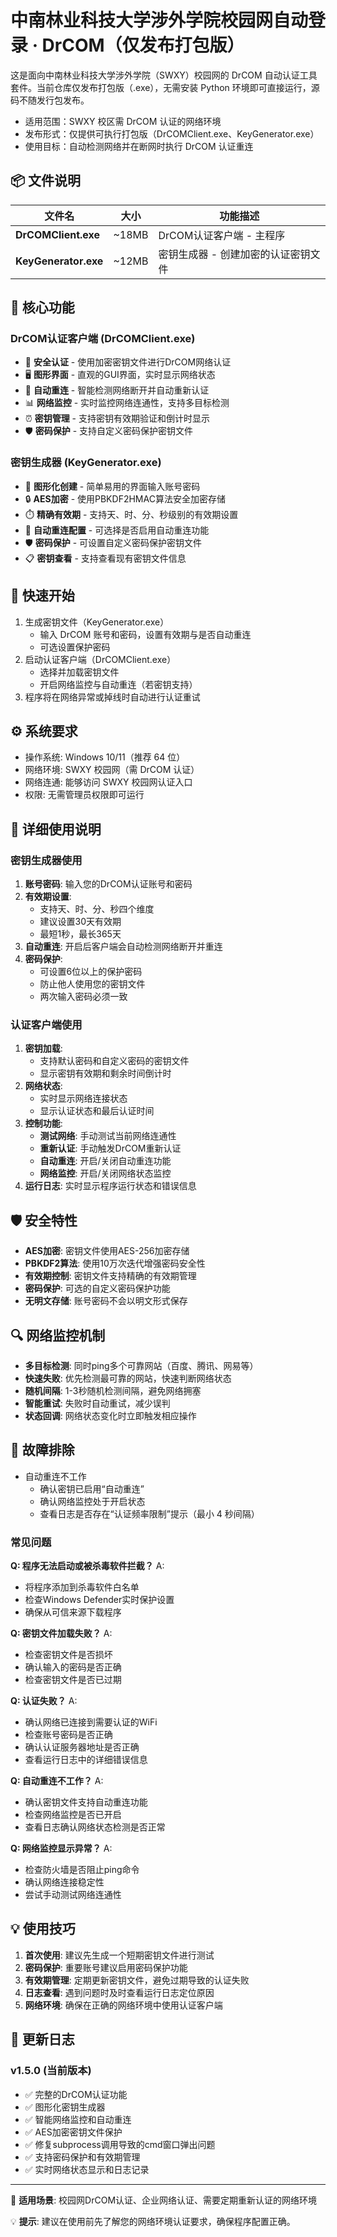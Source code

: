 # 中南林业科技大学涉外学院校园网自动登录 · DrCOM（仅发布打包版）

这是面向中南林业科技大学涉外学院（SWXY）校园网的 DrCOM 自动认证工具套件。当前仓库仅发布打包版（.exe），无需安装 Python 环境即可直接运行，源码不随发行包发布。

- 适用范围：SWXY 校区需 DrCOM 认证的网络环境
- 发布形式：仅提供可执行打包版（DrCOMClient.exe、KeyGenerator.exe）
- 使用目标：自动检测网络并在断网时执行 DrCOM 认证重连

## 📦 文件说明

| 文件名 | 大小 | 功能描述 |
|--------|------|----------|
| **DrCOMClient.exe** | ~18MB | DrCOM认证客户端 - 主程序 |
| **KeyGenerator.exe** | ~12MB | 密钥生成器 - 创建加密的认证密钥文件 |

## 🌟 核心功能

### DrCOM认证客户端 (DrCOMClient.exe)
- 🔐 **安全认证** - 使用加密密钥文件进行DrCOM网络认证
- 🖥️ **图形界面** - 直观的GUI界面，实时显示网络状态
- 🔄 **自动重连** - 智能检测网络断开并自动重新认证
- 📊 **网络监控** - 实时监控网络连通性，支持多目标检测
- ⏰ **密钥管理** - 支持密钥有效期验证和倒计时显示
- 🛡️ **密码保护** - 支持自定义密码保护密钥文件

### 密钥生成器 (KeyGenerator.exe)
- 📝 **图形化创建** - 简单易用的界面输入账号密码
- 🔒 **AES加密** - 使用PBKDF2HMAC算法安全加密存储
- ⏱️ **精确有效期** - 支持天、时、分、秒级别的有效期设置
- 🔄 **自动重连配置** - 可选择是否启用自动重连功能
- 🛡️ **密码保护** - 可设置自定义密码保护密钥文件
- 📋 **密钥查看** - 支持查看现有密钥文件信息

## 🚀 快速开始

1. 生成密钥文件（KeyGenerator.exe）
   - 输入 DrCOM 账号和密码，设置有效期与是否自动重连
   - 可选设置保护密码
2. 启动认证客户端（DrCOMClient.exe）
   - 选择并加载密钥文件
   - 开启网络监控与自动重连（若密钥支持）
3. 程序将在网络异常或掉线时自动进行认证重试

## ⚙️ 系统要求

- 操作系统: Windows 10/11（推荐 64 位）
- 网络环境: SWXY 校园网（需 DrCOM 认证）
- 网络连通: 能够访问 SWXY 校园网认证入口
- 权限: 无需管理员权限即可运行

## 🔧 详细使用说明

### 密钥生成器使用
1. **账号密码**: 输入您的DrCOM认证账号和密码
2. **有效期设置**: 
   - 支持天、时、分、秒四个维度
   - 建议设置30天有效期
   - 最短1秒，最长365天
3. **自动重连**: 开启后客户端会自动检测网络断开并重连
4. **密码保护**: 
   - 可设置6位以上的保护密码
   - 防止他人使用您的密钥文件
   - 两次输入密码必须一致

### 认证客户端使用
1. **密钥加载**: 
   - 支持默认密码和自定义密码的密钥文件
   - 显示密钥有效期和剩余时间倒计时
2. **网络状态**: 
   - 实时显示网络连接状态
   - 显示认证状态和最后认证时间
3. **控制功能**:
   - **测试网络**: 手动测试当前网络连通性
   - **重新认证**: 手动触发DrCOM重新认证
   - **自动重连**: 开启/关闭自动重连功能
   - **网络监控**: 开启/关闭网络状态监控
4. **运行日志**: 实时显示程序运行状态和错误信息

## 🛡️ 安全特性

- **AES加密**: 密钥文件使用AES-256加密存储
- **PBKDF2算法**: 使用10万次迭代增强密码安全性
- **有效期控制**: 密钥文件支持精确的有效期管理
- **密码保护**: 可选的自定义密码保护功能
- **无明文存储**: 账号密码不会以明文形式保存

## 🔍 网络监控机制

- **多目标检测**: 同时ping多个可靠网站（百度、腾讯、网易等）
- **快速失败**: 优先检测最可靠的网站，快速判断网络状态
- **随机间隔**: 1-3秒随机检测间隔，避免网络拥塞
- **智能重试**: 失败时自动重试，减少误判
- **状态回调**: 网络状态变化时立即触发相应操作

## 🐛 故障排除

- 自动重连不工作
  - 确认密钥已启用“自动重连”
  - 确认网络监控处于开启状态
  - 查看日志是否存在“认证频率限制”提示（最小 4 秒间隔）

### 常见问题

**Q: 程序无法启动或被杀毒软件拦截？**
A: 
- 将程序添加到杀毒软件白名单
- 检查Windows Defender实时保护设置
- 确保从可信来源下载程序

**Q: 密钥文件加载失败？**
A: 
- 检查密钥文件是否损坏
- 确认输入的密码是否正确
- 检查密钥文件是否已过期

**Q: 认证失败？**
A: 
- 确认网络已连接到需要认证的WiFi
- 检查账号密码是否正确
- 确认认证服务器地址是否正确
- 查看运行日志中的详细错误信息

**Q: 自动重连不工作？**
A: 
- 确认密钥文件支持自动重连功能
- 检查网络监控是否已开启
- 查看日志确认网络状态检测是否正常

**Q: 网络监控显示异常？**
A: 
- 检查防火墙是否阻止ping命令
- 确认网络连接稳定性
- 尝试手动测试网络连通性

## 💡 使用技巧

1. **首次使用**: 建议先生成一个短期密钥文件进行测试
2. **密码保护**: 重要账号建议启用密码保护功能
3. **有效期管理**: 定期更新密钥文件，避免过期导致的认证失败
4. **日志查看**: 遇到问题时及时查看运行日志定位原因
5. **网络环境**: 确保在正确的网络环境中使用认证客户端

## 📝 更新日志

### v1.5.0 (当前版本)
- ✅ 完整的DrCOM认证功能
- ✅ 图形化密钥生成器
- ✅ 智能网络监控和自动重连
- ✅ AES加密密钥文件保护
- ✅ 修复subprocess调用导致的cmd窗口弹出问题
- ✅ 支持密码保护和有效期管理
- ✅ 实时网络状态显示和日志记录

---

🎯 **适用场景**: 校园网DrCOM认证、企业网络认证、需要定期重新认证的网络环境

💡 **提示**: 建议在使用前先了解您的网络环境认证要求，确保程序配置正确。

